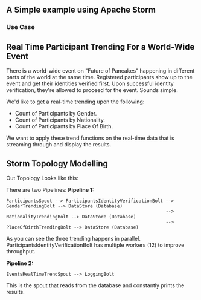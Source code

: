## A Simple example using Apache Storm ##

### Use Case ###
## Real Time Participant Trending For a World-Wide Event ##
There is a world-wide event on "Future of Pancakes" happening in different parts of the world at the same time.
Registered participants show up to the event and get their identities verified first.
Upon successful identity verification, they're allowed to proceed for the event.
Sounds simple.

We'd like to get a real-time trending upon the following:
* Count of Participants by Gender.
* Count of Participants by Nationality.
* Count of Participants by Place Of Birth.

We want to apply these trend functions on the real-time data that is streaming through and display the results.
 
## Storm Topology Modelling ##

Out Topology Looks like this:

There are two Pipelines:
**Pipeline 1:**
```
ParticipantsSpout --> ParticipantsIdentityVerificationBolt --> GenderTrendingBolt --> DataStore (Database)
                                                           --> NationalityTrendingBolt --> DataStore (Database)
                                                           --> PlaceOfBirthTrendingBolt --> DataStore (Database) 
```
As you can see the three trending happens in parallel.
ParticipantsIdentityVerificationBolt has multiple workers (12) to improve throughput.

**Pipeline 2:**
```
EventsRealTimeTrendSpout --> LoggingBolt
```
This is the spout that reads from the database and constantly prints the results.




